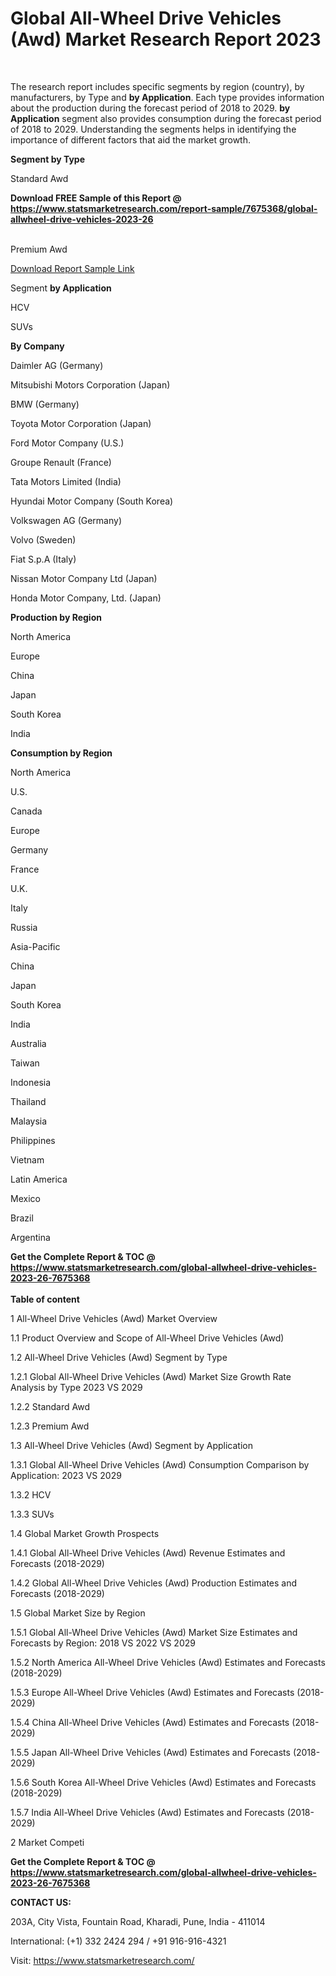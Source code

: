 <h1>Global All-Wheel Drive Vehicles (Awd) Market Research Report 2023</h1><br/><p>The research report includes specific segments by region (country), by manufacturers, by Type and <strong>by Application</strong>. Each type provides information about the production during the forecast period of 2018 to 2029. <strong>by Application</strong> segment also provides consumption during the forecast period of 2018 to 2029. Understanding the segments helps in identifying the importance of different factors that aid the market growth.</p><p><strong>Segment by Type</strong></p><p>Standard Awd</p><div><b>Download FREE Sample of this Report @ <a href="https://www.statsmarketresearch.com/download-free-sample/7675368/global-allwheel-drive-vehicles-2023-26">https://www.statsmarketresearch.com/report-sample/7675368/global-allwheel-drive-vehicles-2023-26</a></b></div><br><p>Premium Awd</p><p><a href="https://www.statsmarketresearch.com/download-free-sample/7675368/global-allwheel-drive-vehicles-2023-26">Download Report Sample Link</a></p><p>Segment <strong>by Application</strong></p><p>HCV</p><p>SUVs</p><p><strong>By Company</strong></p><p>Daimler AG (Germany)</p><p>Mitsubishi Motors Corporation (Japan)</p><p>BMW (Germany)</p><p>Toyota Motor Corporation (Japan)</p><p>Ford Motor Company (U.S.)</p><p>Groupe Renault (France)</p><p>Tata Motors Limited (India)</p><p>Hyundai Motor Company (South Korea)</p><p>Volkswagen AG (Germany)</p><p>Volvo (Sweden)</p><p>Fiat S.p.A (Italy)</p><p>Nissan Motor Company Ltd (Japan)</p><p>Honda Motor Company, Ltd. (Japan)</p><p><strong>Production by Region</strong></p><p>North America</p><p>Europe</p><p>China</p><p>Japan</p><p>South Korea</p><p>India</p><p><strong>Consumption by Region</strong></p><p>North America</p><p>U.S.</p><p>Canada</p><p>Europe</p><p>Germany</p><p>France</p><p>U.K.</p><p>Italy</p><p>Russia</p><p>Asia-Pacific</p><p>China</p><p>Japan</p><p>South Korea</p><p>India</p><p>Australia</p><p>Taiwan</p><p>Indonesia</p><p>Thailand</p><p>Malaysia</p><p>Philippines</p><p>Vietnam</p><p>Latin America</p><p>Mexico</p><p>Brazil</p><p>Argentina</p><div><b>Get the Complete Report & TOC @ <a href="https://www.statsmarketresearch.com/global-allwheel-drive-vehicles-2023-26-7675368">https://www.statsmarketresearch.com/global-allwheel-drive-vehicles-2023-26-7675368</a></b></div><br><b>Table of content</b><p>1 All-Wheel Drive Vehicles (Awd) Market Overview<br />
 
  1.1 Product Overview and Scope of All-Wheel Drive Vehicles (Awd)<br />
 
  1.2 All-Wheel Drive Vehicles (Awd) Segment by Type<br />
 
  1.2.1 Global All-Wheel Drive Vehicles (Awd) Market Size Growth Rate Analysis by Type 2023 VS 2029<br />
 
  1.2.2 Standard Awd<br />
 
  1.2.3 Premium Awd<br />
 
  1.3 All-Wheel Drive Vehicles (Awd) Segment by Application<br />
 
  1.3.1 Global All-Wheel Drive Vehicles (Awd) Consumption Comparison by Application: 2023 VS 2029<br />
 
  1.3.2 HCV<br />
 
  1.3.3 SUVs<br />
 
  1.4 Global Market Growth Prospects<br />
 
  1.4.1 Global All-Wheel Drive Vehicles (Awd) Revenue Estimates and Forecasts (2018-2029)<br />
 
  1.4.2 Global All-Wheel Drive Vehicles (Awd) Production Estimates and Forecasts (2018-2029)<br />
 
  1.5 Global Market Size by Region<br />
 
  1.5.1 Global All-Wheel Drive Vehicles (Awd) Market Size Estimates and Forecasts by Region: 2018 VS 2022 VS 2029<br />
 
  1.5.2 North America All-Wheel Drive Vehicles (Awd) Estimates and Forecasts (2018-2029)<br />
 
  1.5.3 Europe All-Wheel Drive Vehicles (Awd) Estimates and Forecasts (2018-2029)<br />
 
  1.5.4 China All-Wheel Drive Vehicles (Awd) Estimates and Forecasts (2018-2029)<br />
 
  1.5.5 Japan All-Wheel Drive Vehicles (Awd) Estimates and Forecasts (2018-2029)<br />
 
  1.5.6 South Korea All-Wheel Drive Vehicles (Awd) Estimates and Forecasts (2018-2029)<br />
 
  1.5.7 India All-Wheel Drive Vehicles (Awd) Estimates and Forecasts (2018-2029)<br />
 
 2 Market Competi<br><div><b>Get the Complete Report & TOC @ <a href="https://www.statsmarketresearch.com/global-allwheel-drive-vehicles-2023-26-7675368">https://www.statsmarketresearch.com/global-allwheel-drive-vehicles-2023-26-7675368</a></b></div></p>
 
 <b>CONTACT US:</b><br>
 
 203A, City Vista, Fountain Road, Kharadi, Pune, India - 411014 <br>
 
 International: (+1) 332 2424 294 / +91 916-916-4321<br>
 
 Visit: <a href="https://www.statsmarketresearch.com/">https://www.statsmarketresearch.com/</a>
 
 <br>